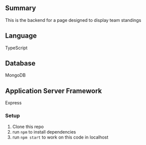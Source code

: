 ## Summary
This is the backend for a page designed to display team standings

## Language
TypeScript

## Database
MongoDB

## Application Server Framework
Express

### Setup
1. Clone this repo
2. run `npm` to install dependencies 
3. run `npm start` to work on this code in localhost
